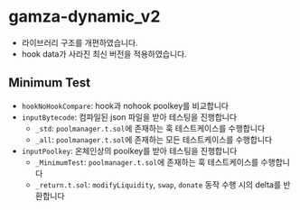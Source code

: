 # gamza-dynamic_v2
- 라이브러리 구조를 개편하였습니다.
- hook data가 사라진 최신 버전을 적용하였습니다.
## Minimum Test
- `hookNoHookCompare`: hook과 nohook poolkey를 비교합니다
- `inputBytecode`: 컴파일된 json 파일을 받아 테스팅을 진행합니다
    - `_std`: `poolmanager.t.sol`에 존재하는 훅 테스트케이스를 수행합니다
    - `_all`: `poolmanager.t.sol`에 존재하는 모든 테스트케이스를 수행합니다
- `inputPoolkey`: 온체인상의 poolkey를 받아 테스팅을 진행합니다
    - `_MinimumTest`: `poolmanager.t.sol`에 존재하는 훅 테스트케이스를 수행합니다
    - `_return.t.sol`: `modifyLiquidity`, `swap`, `donate` 동작 수행 시의 delta를 반환합니다
